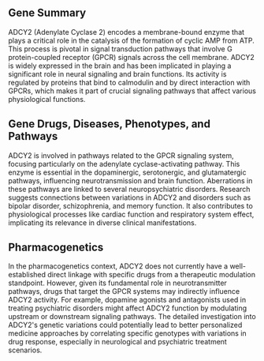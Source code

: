 ## Gene Summary
ADCY2 (Adenylate Cyclase 2) encodes a membrane-bound enzyme that plays a critical role in the catalysis of the formation of cyclic AMP from ATP. This process is pivotal in signal transduction pathways that involve G protein-coupled receptor (GPCR) signals across the cell membrane. ADCY2 is widely expressed in the brain and has been implicated in playing a significant role in neural signaling and brain functions. Its activity is regulated by proteins that bind to calmodulin and by direct interaction with GPCRs, which makes it part of crucial signaling pathways that affect various physiological functions.

## Gene Drugs, Diseases, Phenotypes, and Pathways
ADCY2 is involved in pathways related to the GPCR signaling system, focusing particularly on the adenylate cyclase-activating pathway. This enzyme is essential in the dopaminergic, serotonergic, and glutamatergic pathways, influencing neurotransmission and brain function. Aberrations in these pathways are linked to several neuropsychiatric disorders. Research suggests connections between variations in ADCY2 and disorders such as bipolar disorder, schizophrenia, and memory function. It also contributes to physiological processes like cardiac function and respiratory system effect, implicating its relevance in diverse clinical manifestations.

## Pharmacogenetics
In the pharmacogenetics context, ADCY2 does not currently have a well-established direct linkage with specific drugs from a therapeutic modulation standpoint. However, given its fundamental role in neurotransmitter pathways, drugs that target the GPCR systems may indirectly influence ADCY2 activity. For example, dopamine agonists and antagonists used in treating psychiatric disorders might affect ADCY2 function by modulating upstream or downstream signaling pathways. The detailed investigation into ADCY2's genetic variations could potentially lead to better personalized medicine approaches by correlating specific genotypes with variations in drug response, especially in neurological and psychiatric treatment scenarios.